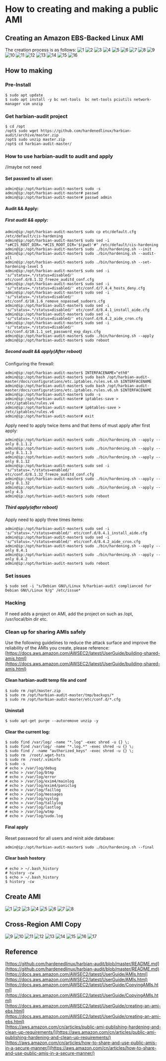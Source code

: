 # How to creating and making a public AMI 

## Creating an Amazon EBS-Backed Linux AMI 

The creation process is as follows: 
![1](./picture/Create-EBS-Backed-AMI-01.png) 
![2](./picture/Create-EBS-Backed-AMI-02.png) 
![3](./picture/Create-EBS-Backed-AMI-03.png) 
![4](./picture/Create-EBS-Backed-AMI-04.png) 
![5](./picture/Create-EBS-Backed-AMI-05.png) 
![6](./picture/Create-EBS-Backed-AMI-06.png) 
![7](./picture/Create-EBS-Backed-AMI-07.png) 
![8](./picture/Create-EBS-Backed-AMI-08.png) 
![9](./picture/Create-EBS-Backed-AMI-09.png) 
![10](./picture/Create-EBS-Backed-AMI-10.png) 
![11](./picture/Create-EBS-Backed-AMI-11.png) 
![12](./picture/Create-EBS-Backed-AMI-12.png) 
![13](./picture/Create-EBS-Backed-AMI-13.png) 
![14](./picture/Create-EBS-Backed-AMI-14.png) 
![15](./picture/Create-EBS-Backed-AMI-15.png) 
![16](./picture/Create-EBS-Backed-AMI-16.png) 

## How to making 

### Pre-Install 
```
$ sudo apt update 
$ sudo apt install -y bc net-tools  bc net-tools pciutils network-manager vim unzip
```

### Get harbian-audit project 
```
$ cd /opt
/opt$ sudo wget https://github.com/hardenedlinux/harbian-audit/archive/master.zip 
/opt$ sudo unzip master.zip 
/opt$ cd harbian-audit-master/ 
```
### How to use harbian-audit to audit and apply 

//maybe not need 
#### Set passwd to all user:
```
admin@ip:/opt/harbian-audit-master$ sudo -s
admin@ip:/opt/harbian-audit-master# passwd
admin@ip:/opt/harbian-audit-master# passwd admin
```

#### Audit && Apply: 

##### First audit && apply:
```
admin@ip:/opt/harbian-audit-master$ sudo cp etc/default.cfg /etc/default/cis-hardening
admin@ip:/opt/harbian-audit-master$ sudo sed -i "s#CIS_ROOT_DIR=.*#CIS_ROOT_DIR='$(pwd)'#" /etc/default/cis-hardening 
admin@ip:/opt/harbian-audit-master$ sudo ./bin/hardening.sh --init
admin@ip:/opt/harbian-audit-master$ sudo ./bin/hardening.sh --audit-all 
admin@ip:/opt/harbian-audit-master$ sudo ./bin/hardening.sh --set-hardening-level 5 
admin@ip:/opt/harbian-audit-master$ sudo sed -i 's/^status=.*/status=disabled/' etc/conf.d/8.1.32_freeze_auditd_conf.cfg 
admin@ip:/opt/harbian-audit-master$ sudo sed -i 's/^status=.*/status=disabled/' etc/conf.d/7.4.4_hosts_deny.cfg 
admin@ip:/opt/harbian-audit-master$ sudo sed -i 's/^status=.*/status=disabled/' etc/conf.d/10.1.6_remove_nopasswd_sudoers.cfg
admin@ip:/opt/harbian-audit-master$ sudo sed -i 's/^status=.*/status=disabled/' etc/conf.d/8.4.1_install_aide.cfg 
admin@ip:/opt/harbian-audit-master$ sudo sed -i 's/^status=.*/status=disabled/' etc/conf.d/8.4.2_aide_cron.cfg 
admin@ip:/opt/harbian-audit-master$ sudo sed -i 's/^status=.*/status=disabled/' etc/conf.d/10.1.1_set_password_exp_days.cfg
admin@ip:/opt/harbian-audit-master$ sudo ./bin/hardening.sh --apply 
admin@ip:/opt/harbian-audit-master$ sudo reboot 
```
##### Second audit && apply(After reboot)  
Configuring  the firewall:
```
admin@ip:/opt/harbian-audit-master$ INTERFACENAME="eth0"
admin@ip:/opt/harbian-audit-master$ sudo bash /opt/harbian-audit-master/docs/configurations/etc.iptables.rules.v4.sh $INTERFACENAME 
admin@ip:/opt/harbian-audit-master$ sudo bash /opt/harbian-audit-master/docs/configurations/etc.iptables.rules.v6.sh $INTERFACENAME 
admin@ip:/opt/harbian-audit-master$ sudo -s 
admin@ip:/opt/harbian-audit-master# iptables-save > /etc/iptables/rules.v4 
admin@ip:/opt/harbian-audit-master# ip6tables-save > /etc/iptables/rules.v6
admin@ip:/opt/harbian-audit-master# exit
```

Apply need to apply twice items and that items of must apply after first apply:
```
admin@ip:/opt/harbian-audit-master$ sudo ./bin/hardening.sh --apply --only 8.1.1.2
admin@ip:/opt/harbian-audit-master$ sudo ./bin/hardening.sh --apply --only 8.1.1.3
admin@ip:/opt/harbian-audit-master$ sudo ./bin/hardening.sh --apply --only 8.1.12
admin@ip:/opt/harbian-audit-master$ sudo sed -i 's/^status=.*/status=enabled/' etc/conf.d/8.1.32_freeze_auditd_conf.cfg 
admin@ip:/opt/harbian-audit-master$ sudo ./bin/hardening.sh --apply --only 8.1.32 
admin@ip:/opt/harbian-audit-master$ sudo ./bin/hardening.sh --apply --only 4.5
admin@ip:/opt/harbian-audit-master$ sudo reboot 
```

##### Third apply(after reboot)  
Apply need to apply three times items:
```
admin@ip:/opt/harbian-audit-master$ sudo sed -i 's/^status=.*/status=enabled/' etc/conf.d/8.4.1_install_aide.cfg 
admin@ip:/opt/harbian-audit-master$ sudo sed -i 's/^status=.*/status=enabled/' etc/conf.d/8.4.2_aide_cron.cfg
admin@ip:/opt/harbian-audit-master$ sudo ./bin/hardening.sh --apply --only 8.4.1
admin@ip:/opt/harbian-audit-master$ sudo ./bin/hardening.sh --apply --only 8.4.2
admin@ip:/opt/harbian-audit-master$ sudo reboot 
```  

### Set issues 
```
$ sudo sed -i "s/Debian GNU\/Linux 9/harbian-audit complianced for Debian GNU\/Linux 9/g" /etc/issue* 
```

### Hacking 
If need adds a project on AMI, add the project on such as /opt, /usr/local/bin dir etc.  

### Clean up for sharing AMIs safely 
Use the following guidelines to reduce the attack surface and improve the reliability of the AMIs you create, please reference:    
[https://docs.aws.amazon.com/AWSEC2/latest/UserGuide/building-shared-amis.html](https://docs.aws.amazon.com/AWSEC2/latest/UserGuide/building-shared-amis.html) 

#### Clean harbian-audit temp file and conf 
```
$ sudo rm /opt/master.zip 
$ sudo rm /opt/harbian-audit-master/tmp/backups/*
$ sudo rm /opt/harbian-audit-master/etc/conf.d/*.cfg 
```

#### Uninstall 
```
$ sudo apt-get purge --autoremove unzip -y 
```

#### Clear the current log:
```
$ sudo find /var/log/ -name "*.log" -exec shred -u {} \; 
$ sudo find /var/log/ -name "*.log.*" -exec shred -u {} \; 
$ sudo find / -name "authorized_keys" -exec shred -u {} \; 
$ sudo rm  /root/.wget-hsts 
$ sudo rm  /root/.viminfo 
$ sudo -s
# echo > /var/log/debug 
# echo > /var/log/btmp 
# echo > /var/log/error 
# echo > /var/log/exim4/mainlog 
# echo > /var/log/exim4/paniclog 
# echo > /var/log/faillog 
# echo > /var/log/messages  
# echo > /var/log/syslog 
# echo > /var/log/tallylog 
# echo > /var/log/lastlog 
# echo > /var/log/wtmp 
# echo > /var/log/sudo.log
```

#### Final apply
Reset password for all users and reinit aide database: 
```
admin@ip:/opt/harbian-audit-master$ sudo ./bin/hardening.sh --final 
```

#### Clear bash hostory 
```
# echo > ~/.bash_history 
# history -cw 
$ echo > ~/.bash_history 
$ history -cw 
```

## Create AMI 

![1](./picture/create-AMI-from-instance-1.png) 
![2](./picture/create-AMI-from-instance-2.png) 
![3](./picture/create-AMI-from-instance-3.png) 
![4](./picture/create-AMI-from-instance-4.png) 
![5](./picture/create-AMI-from-instance-5.png) 
![6](./picture/create-AMI-from-instance-6.png) 
![7](./picture/create-AMI-from-instance-7.png) 
![8](./picture/create-AMI-from-instance-8.png) 

## Cross-Region AMI Copy 

![9](./picture/create-AMI-from-instance-9.png) 
![10](./picture/create-AMI-from-instance-10.png) 
![11](./picture/create-AMI-from-instance-11.png) 
![12](./picture/create-AMI-from-instance-12.png) 
![13](./picture/create-AMI-from-instance-13.png) 
![14](./picture/create-AMI-from-instance-14.png) 
![15](./picture/create-AMI-from-instance-15.png) 
![16](./picture/create-AMI-from-instance-16.png) 
![17](./picture/create-AMI-from-instance-17.png)  


## Reference  

[https://github.com/hardenedlinux/harbian-audit/blob/master/README.md](https://github.com/hardenedlinux/harbian-audit/blob/master/README.md)
[https://docs.aws.amazon.com/AWSEC2/latest/UserGuide/AMIs.html](https://docs.aws.amazon.com/AWSEC2/latest/UserGuide/AMIs.html)  
[https://docs.aws.amazon.com/AWSEC2/latest/UserGuide/CopyingAMIs.html](https://docs.aws.amazon.com/AWSEC2/latest/UserGuide/CopyingAMIs.html)  
[https://docs.aws.amazon.com/AWSEC2/latest/UserGuide/creating-an-ami-ebs.html](https://docs.aws.amazon.com/AWSEC2/latest/UserGuide/creating-an-ami-ebs.html)   
[https://aws.amazon.com/cn/articles/public-ami-publishing-hardening-and-clean-up-requirements/](https://aws.amazon.com/cn/articles/public-ami-publishing-hardening-and-clean-up-requirements/)  
[https://aws.amazon.com/cn/articles/how-to-share-and-use-public-amis-in-a-secure-manner/](https://aws.amazon.com/cn/articles/how-to-share-and-use-public-amis-in-a-secure-manner/)  


